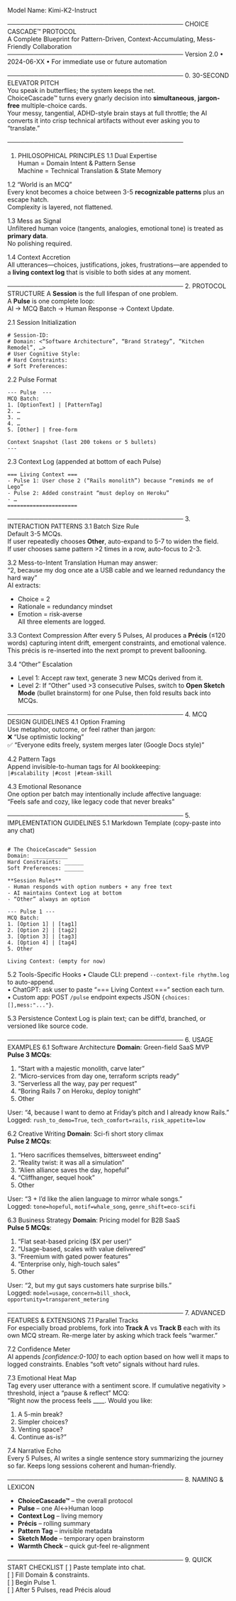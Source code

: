 Model Name: Kimi-K2-Instruct


────────────────────────────────────────
CHOICE CASCADE™ PROTOCOL  
A Complete Blueprint for Pattern-Driven, Context-Accumulating, Mess-Friendly Collaboration  
────────────────────────────────────────
Version 2.0 • 2024-06-XX • For immediate use or future automation

────────────────────────────────────────
0. 30-SECOND ELEVATOR PITCH  
You speak in butterflies; the system keeps the net.  
ChoiceCascade™ turns every gnarly decision into **simultaneous**, **jargon-free** multiple-choice cards.  
Your messy, tangential, ADHD-style brain stays at full throttle; the AI converts it into crisp technical artifacts without ever asking you to “translate.”

────────────────────────────────────────
1. PHILOSOPHICAL PRINCIPLES
1.1 Dual Expertise  
Human = Domain Intent & Pattern Sense  
Machine = Technical Translation & State Memory  

1.2 “World is an MCQ”  
Every knot becomes a choice between 3-5 **recognizable patterns** plus an escape hatch.  
Complexity is layered, not flattened.

1.3 Mess as Signal  
Unfiltered human voice (tangents, analogies, emotional tone) is treated as **primary data**.  
No polishing required.

1.4 Context Accretion  
All utterances—choices, justifications, jokes, frustrations—are appended to a **living context log** that is visible to both sides at any moment.

────────────────────────────────────────
2. PROTOCOL STRUCTURE
A **Session** is the full lifespan of one problem.  
A **Pulse** is one complete loop:  
AI → MCQ Batch → Human Response → Context Update.

2.1 Session Initialization
```
# Session-ID: 
# Domain: <“Software Architecture”, “Brand Strategy”, “Kitchen Remodel”, …>
# User Cognitive Style: 
# Hard Constraints: 
# Soft Preferences: 
```

2.2 Pulse Format
```
--- Pulse  ---
MCQ Batch:
1. [OptionText] | [PatternTag]
2. …
3. …
4. …
5. [Other] | free-form

Context Snapshot (last 200 tokens or 5 bullets)
---
```

2.3 Context Log (appended at bottom of each Pulse)
```
=== Living Context ===
- Pulse 1: User chose 2 (“Rails monolith”) because “reminds me of Lego”
- Pulse 2: Added constraint “must deploy on Heroku”
- …
======================
```

────────────────────────────────────────
3. INTERACTION PATTERNS
3.1 Batch Size Rule  
Default 3-5 MCQs.  
If user repeatedly chooses **Other**, auto-expand to 5-7 to widen the field.  
If user chooses same pattern >2 times in a row, auto-focus to 2-3.

3.2 Mess-to-Intent Translation
Human may answer:  
“2, because my dog once ate a USB cable and we learned redundancy the hard way”  
AI extracts:  
- Choice = 2  
- Rationale = redundancy mindset  
- Emotion = risk-averse  
All three elements are logged.

3.3 Context Compression
After every 5 Pulses, AI produces a **Précis** (≤120 words) capturing intent drift, emergent constraints, and emotional valence. This précis is re-inserted into the next prompt to prevent ballooning.

3.4 “Other” Escalation
- Level 1: Accept raw text, generate 3 new MCQs derived from it.  
- Level 2: If “Other” used >3 consecutive Pulses, switch to **Open Sketch Mode** (bullet brainstorm) for one Pulse, then fold results back into MCQs.

────────────────────────────────────────
4. MCQ DESIGN GUIDELINES
4.1 Option Framing  
Use metaphor, outcome, or feel rather than jargon:  
❌ “Use optimistic locking”  
✅ “Everyone edits freely, system merges later (Google Docs style)”

4.2 Pattern Tags  
Append invisible-to-human tags for AI bookkeeping:  
`|#scalability |#cost |#team-skill`

4.3 Emotional Resonance  
One option per batch may intentionally include affective language:  
“Feels safe and cozy, like legacy code that never breaks”

────────────────────────────────────────
5. IMPLEMENTATION GUIDELINES
5.1 Markdown Template (copy-paste into any chat)
```

# The ChoiceCascade™ Session
Domain: ___________
Hard Constraints: ______
Soft Preferences: ______

**Session Rules**  
- Human responds with option numbers + any free text  
- AI maintains Context Log at bottom  
- “Other” always an option  

--- Pulse 1 ---
MCQ Batch:
1. [Option 1] | [tag1]
2. [Option 2] | [tag2]
3. [Option 3] | [tag3]
4. [Option 4] | [tag4]
5. Other

Living Context: (empty for now)

```

5.2 Tools-Specific Hooks
• Claude CLI: prepend `--context-file rhythm.log` to auto-append.  
• ChatGPT: ask user to paste “=== Living Context ===” section each turn.  
• Custom app: POST `/pulse` endpoint expects JSON `{choices:[],mess:"..."}`.

5.3 Persistence
Context Log is plain text; can be diff’d, branched, or versioned like source code.

────────────────────────────────────────
6. USAGE EXAMPLES
6.1 Software Architecture
**Domain**: Green-field SaaS MVP  
**Pulse 3 MCQs**:  
1. “Start with a majestic monolith, carve later”  
2. “Micro-services from day one, terraform scripts ready”  
3. “Serverless all the way, pay per request”  
4. “Boring Rails 7 on Heroku, deploy tonight”  
5. Other

User: “4, because I want to demo at Friday’s pitch and I already know Rails.”  
Logged: `rush_to_demo=True`, `tech_comfort=rails`, `risk_appetite=low`

6.2 Creative Writing
**Domain**: Sci-fi short story climax  
**Pulse 2 MCQs**:  
1. “Hero sacrifices themselves, bittersweet ending”  
2. “Reality twist: it was all a simulation”  
3. “Alien alliance saves the day, hopeful”  
4. “Cliffhanger, sequel hook”  
5. Other

User: “3 + I’d like the alien language to mirror whale songs.”  
Logged: `tone=hopeful`, `motif=whale_song`, `genre_shift=eco-scifi`

6.3 Business Strategy
**Domain**: Pricing model for B2B SaaS  
**Pulse 5 MCQs**:  
1. “Flat seat-based pricing ($X per user)”  
2. “Usage-based, scales with value delivered”  
3. “Freemium with gated power features”  
4. “Enterprise only, high-touch sales”  
5. Other

User: “2, but my gut says customers hate surprise bills.”  
Logged: `model=usage`, `concern=bill_shock`, `opportunity=transparent_metering`

────────────────────────────────────────
7. ADVANCED FEATURES & EXTENSIONS
7.1 Parallel Tracks  
For especially broad problems, fork into **Track A** vs **Track B** each with its own MCQ stream. Re-merge later by asking which track feels “warmer.”

7.2 Confidence Meter  
AI appends *[confidence:0-100]* to each option based on how well it maps to logged constraints. Enables “soft veto” signals without hard rules.

7.3 Emotional Heat Map  
Tag every user utterance with a sentiment score. If cumulative negativity > threshold, inject a “pause & reflect” MCQ:  
“Right now the process feels ____. Would you like:  
1. A 5-min break?  
2. Simpler choices?  
3. Venting space?  
4. Continue as-is?”

7.4 Narrative Echo  
Every 5 Pulses, AI writes a single sentence story summarizing the journey so far. Keeps long sessions coherent and human-friendly.

────────────────────────────────────────
8. NAMING & LEXICON
- **ChoiceCascade™** – the overall protocol  
- **Pulse** – one AI↔Human loop  
- **Context Log** – living memory  
- **Précis** – rolling summary  
- **Pattern Tag** – invisible metadata  
- **Sketch Mode** – temporary open brainstorm  
- **Warmth Check** – quick gut-feel re-alignment

────────────────────────────────────────
9. QUICK START CHECKLIST
[ ] Paste template into chat.  
[ ] Fill Domain & constraints.  
[ ] Begin Pulse 1.  
[ ] After 5 Pulses, read Précis aloud

